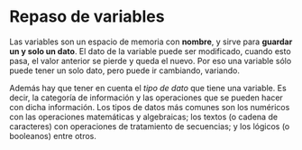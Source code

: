 # Repaso de variables
Las variables son un espacio de memoria con **nombre**, y sirve para __guardar un y solo un dato__.
El dato de la variable puede ser modificado, cuando esto pasa, el valor anterior se pierde y queda el nuevo. 
Por eso una variable sólo puede tener un solo dato, pero puede ir cambiando, variando.

Además hay que tener en cuenta el _tipo de dato_ que tiene una variable. Es decir, la categoría de información y las operaciones que se pueden hacer con dicha información. Los tipos de datos más comunes son los numéricos con las operaciones matemáticas y algebraicas; los textos (o cadena de caracteres) con operaciones de tratamiento de secuencias; y los lógicos (o booleanos) entre otros.